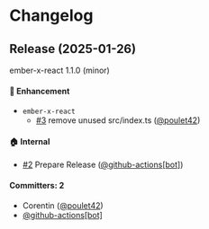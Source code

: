 # Changelog

## Release (2025-01-26)

ember-x-react 1.1.0 (minor)

#### :rocket: Enhancement
* `ember-x-react`
  * [#3](https://github.com/poulet42/ember-x-react/pull/3) remove unused src/index.ts ([@poulet42](https://github.com/poulet42))

#### :house: Internal
* [#2](https://github.com/poulet42/ember-x-react/pull/2) Prepare Release ([@github-actions[bot]](https://github.com/apps/github-actions))

#### Committers: 2
- Corentin ([@poulet42](https://github.com/poulet42))
- [@github-actions[bot]](https://github.com/apps/github-actions)





